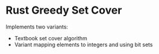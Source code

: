 # Rust Greedy Set Cover

Implements two variants: 
* Textbook set cover algorithm
* Variant mapping elements to integers and using bit sets
 